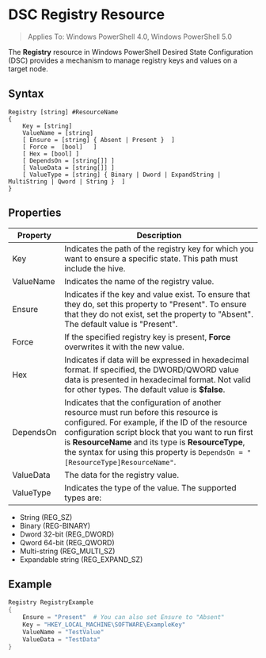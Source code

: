 # DSC Registry Resource

> Applies To: Windows PowerShell 4.0, Windows PowerShell 5.0

The **Registry** resource in Windows PowerShell Desired State Configuration (DSC) provides a mechanism to manage registry keys and values on a target node.

## Syntax

```
Registry [string] #ResourceName
{
    Key = [string]
    ValueName = [string]
    [ Ensure = [string] { Absent | Present }  ]
    [ Force =  [bool]   ]
    [ Hex = [bool] ]
    [ DependsOn = [string[]] ]
    [ ValueData = [string[]] ]
    [ ValueType = [string] { Binary | Dword | ExpandString | MultiString | Qword | String }  ]
}
```

## Properties
|  Property  |  Description   | 
|---|---| 
| Key| Indicates the path of the registry key for which you want to ensure a specific state. This path must include the hive.| 
| ValueName| Indicates the name of the registry value.| 
| Ensure| Indicates if the key and value exist. To ensure that they do, set this property to "Present". To ensure that they do not exist, set the property to "Absent". The default value is "Present".| 
| Force| If the specified registry key is present, __Force__ overwrites it with the new value.| 
| Hex| Indicates if data will be expressed in hexadecimal format. If specified, the DWORD/QWORD value data is presented in hexadecimal format. Not valid for other types. The default value is __$false__.| 
| DependsOn| Indicates that the configuration of another resource must run before this resource is configured. For example, if the ID of the resource configuration script block that you want to run first is __ResourceName__ and its type is __ResourceType__, the syntax for using this property is `DependsOn = "[ResourceType]ResourceName"`.| 
| ValueData| The data for the registry value.| 
| ValueType| Indicates the type of the value. The supported types are: 
<ul><li>String (REG_SZ)</li>


<li>Binary (REG-BINARY)</li>


<li>Dword 32-bit (REG_DWORD)</li>


<li>Qword 64-bit (REG_QWORD)</li>


<li>Multi-string (REG_MULTI_SZ)</li>


<li>Expandable string (REG_EXPAND_SZ)</li></ul>

## Example
```powershell
Registry RegistryExample
{
    Ensure = "Present"  # You can also set Ensure to "Absent"
    Key = "HKEY_LOCAL_MACHINE\SOFTWARE\ExampleKey"
    ValueName = "TestValue"
    ValueData = "TestData"
}
```

<!--HONumber=Mar16_HO4-->
